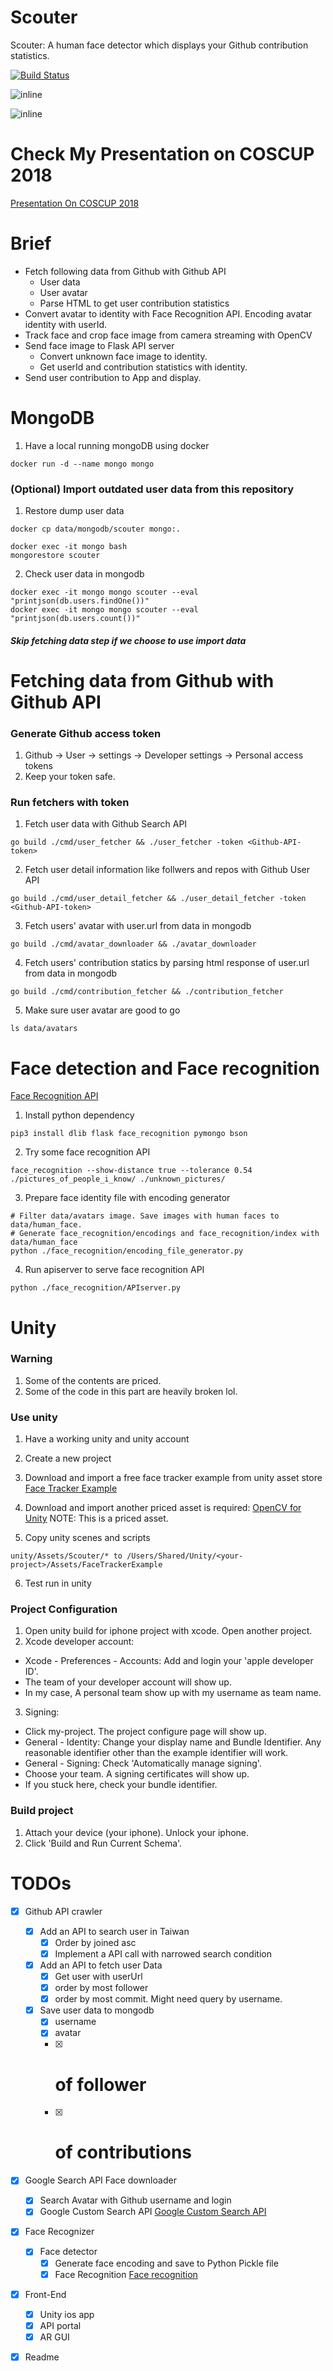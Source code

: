 Scouter
===

Scouter: A human face detector which displays your Github contribution statistics.

[![Build Status](https://travis-ci.org/chechiachang/scouter.svg?branch=master)](https://travis-ci.org/chechiachang/scouter)

![inline](docs/2000.jpeg)

![inline](docs/demo.png)

# Check My Presentation on COSCUP 2018

[Presentation On COSCUP 2018](https://github.com/chechiachang/my-speeches/blob/master/fr-ar-open-source-power-detector/presentation.md)

# Brief

- Fetch following data from Github with Github API
  - User data
  - User avatar
  - Parse HTML to get user contribution statistics
- Convert avatar to identity with Face Recognition API. Encoding avatar identity with userId.
- Track face and crop face image from camera streaming with OpenCV
- Send face image to Flask API server
  - Convert unknown face image to identity.
  - Get userId and contribution statistics with identity.
- Send user contribution to App and display.

# MongoDB

1. Have a local running mongoDB using docker
```
docker run -d --name mongo mongo
```

### (Optional) Import outdated user data from this repository

1. Restore dump user data
```
docker cp data/mongodb/scouter mongo:.

docker exec -it mongo bash
mongorestore scouter
```

2. Check user data in mongodb
```
docker exec -it mongo mongo scouter --eval "printjson(db.users.findOne())"
docker exec -it mongo mongo scouter --eval "printjson(db.users.count())"
```

##### Skip fetching data step if we choose to use import data

# Fetching data from Github with Github API

### Generate Github access token

1. Github -> User -> settings -> Developer settings -> Personal access tokens
2. Keep your token safe.

### Run fetchers with token

1. Fetch user data with Github Search API
```
go build ./cmd/user_fetcher && ./user_fetcher -token <Github-API-token>
```

2. Fetch user detail information like follwers and repos with Github User API
```
go build ./cmd/user_detail_fetcher && ./user_detail_fetcher -token <Github-API-token>
```

3. Fetch users' avatar with user.url from data in mongodb
```
go build ./cmd/avatar_downloader && ./avatar_downloader
```

4. Fetch users' contribution statics by parsing html response of user.url from data in mongodb
```
go build ./cmd/contribution_fetcher && ./contribution_fetcher
```

5. Make sure user avatar are good to go
```
ls data/avatars
```

# Face detection and Face recognition

[Face Recognition API](https://Github.com/ageitgey/face_recognition)

1. Install python dependency
```
pip3 install dlib flask face_recognition pymongo bson
```

2. Try some face recognition API
```
face_recognition --show-distance true --tolerance 0.54 ./pictures_of_people_i_know/ ./unknown_pictures/
```

3. Prepare face identity file with encoding generator
```
# Filter data/avatars image. Save images with human faces to data/human_face.
# Generate face_recognition/encodings and face_recognition/index with data/human_face
python ./face_recognition/encoding_file_generator.py
```

4. Run apiserver to serve face recognition API
```
python ./face_recognition/APIserver.py
```

# Unity

### Warning

1. Some of the contents are priced.
2. Some of the code in this part are heavily broken lol.

### Use unity

1. Have a working unity and unity account

2. Create a new project

3. Download and import a free face tracker example from unity asset store
[Face Tracker Example](https://assetstore.unity.com/packages/templates/tutorials/facetracker-example-35284)

4. Download and import another priced asset is required: 
[OpenCV for Unity](https://assetstore.unity.com/packages/tools/integration/opencv-for-unity-21088)
NOTE: This is a priced asset.

5. Copy unity scenes and scripts
```
unity/Assets/Scouter/* to /Users/Shared/Unity/<your-project>/Assets/FaceTrackerExample
```

6. Test run in unity

### Project Configuration

1. Open unity build for iphone project with xcode. Open another project.
2. Xcode developer account:
  - Xcode - Preferences - Accounts: Add and login your 'apple developer ID'. 
  - The team of your developer account will show up. 
  - In my case, A personal team show up with my username as team name.
3. Signing:
  - Click my-project. The project configure page will show up.
  - General - Identity: Change your display name and Bundle Identifier. Any reasonable identifier other than the example identifier will work.
  - General - Signing: Check 'Automatically manage signing'.
  - Choose your team. A signing certificates will show up.
  - If you stuck here, check your bundle identifier.

### Build project

1. Attach your device (your iphone). Unlock your iphone.
2. Click 'Build and Run Current Schema'.

# TODOs

- [x] Github API crawler
  - [x] Add an API to search user in Taiwan 
    - [x] Order by joined asc
    - [x] Implement a API call with narrowed search condition
  - [x] Add an API to fetch user Data
    - [x] Get user with userUrl
    - [x] order by most follower
    - [x] order by most commit. Might need query by username.
  - [x] Save user data to mongodb
    - [x] username
    - [x] avatar
    - [x] # of follower
    - [x] # of contributions
- [x] Google Search API Face downloader
  - [x] Search Avatar with Github username and login
  - [x] Google Custom Search API
    [Google Custom Search API](https://developers.google.com/custom-search/docs/tutorial/introduction)
- [x] Face Recognizer
  - [x] Face detector
    - [x] Generate face encoding and save to Python Pickle file
    - [x] Face Recognition
      [Face recognition](https://Github.com/ageitgey/face_recognition)
- [x] Front-End
  - [x] Unity ios app
  - [x] API portal
  - [x] AR GUI
- [x] Readme


